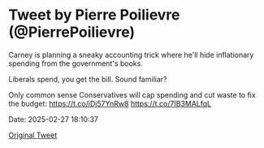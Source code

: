 # Tweet by Pierre Poilievre (@PierrePoilievre)

Carney is planning a sneaky accounting trick where he'll hide inflationary spending from the government's books. 

Liberals spend, you get the bill. Sound familiar? 

Only common sense Conservatives will cap spending and cut waste to fix the budget: https://t.co/iDj57YnRw8 https://t.co/7IB3MALfqL

Date: 2025-02-27 18:10:37

[Original Tweet](https://x.com/PierrePoilievre/status/1895174713565122909)
